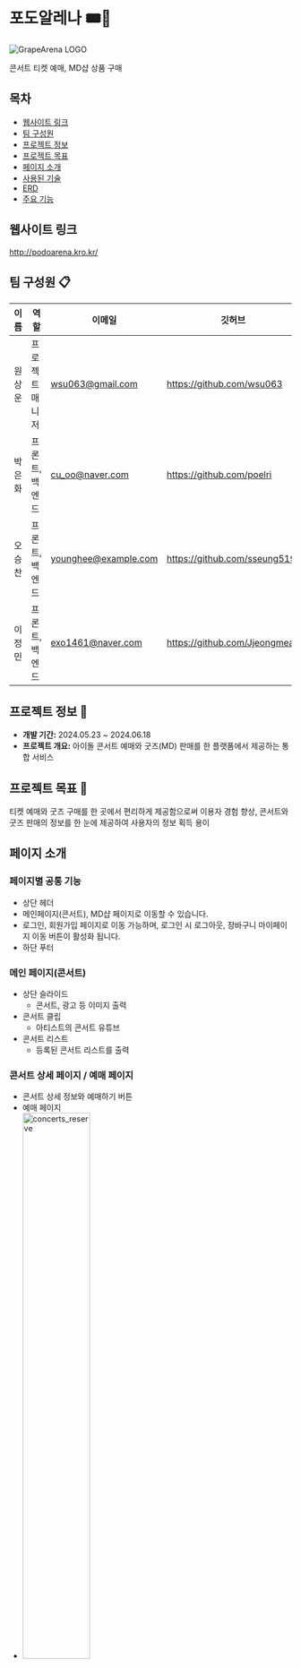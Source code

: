 # 포도알레나 🎟️🍇

![GrapeArena LOGO](./GRAPEARENA_LOGO.png)

 콘서트 티켓 예매, MD샵 상품 구매

## 목차
- [웹사이트 링크](#웹사이트-링크)
- [팀 구성원](#팀-구성원-)
- [프로젝트 정보](#프로젝트-정보-)
- [프로젝트 목표](#프로젝트-목표-)
- [페이지 소개](#페이지-소개)
- [사용된 기술](#사용된-기술-)
- [ERD](#erd)
- [주요 기능](#주요-기능-)

## 웹사이트 링크
http://podoarena.kro.kr/

 
## 팀 구성원 📋

| 이름   | 역할            | 이메일                   | 깃허브 |
|--------|-----------------|--------------------------|----------------|
| 원상운 | 프로젝트 매니저 | wsu063@gmail.com      | https://github.com/wsu063  |
| 박은화 | 프론트, 백엔드 | cu_oo@naver.com     | https://github.com/poelri |
| 오승찬 | 프론트, 백엔드 | younghee@example.com     | https://github.com/sseung519 |
| 이정민 | 프론트, 백엔드 | exo1461@naver.com | https://github.com/Jjeongmean |

## 프로젝트 정보 📃
- **개발 기간:** 2024.05.23 ~ 2024.06.18
- **프로젝트 개요:** 아이돌 콘서트 예매와 굿즈(MD) 판매를 한 플랫폼에서 제공하는 통합 서비스

## 프로젝트 목표 🎯

티켓 예매와 굿즈 구매를 한 곳에서 편리하게 제공함으로써 이용자 경험 향상, 콘서트와 굿즈 판매의 정보를 한 눈에 제공하여 사용자의 정보 획득 용이

## 페이지 소개

### 페이지별 공통 기능
- 상단 헤더
 - 메인페이지(콘서트), MD샵 페이지로 이동할 수 있습니다.
 - 로그인, 회원가입 페이지로 이동 가능하며, 로그인 시 로그아웃, 장바구니 마이페이지 이동 버튼이 활성화 됩니다.
- 하단 푸터

### 메인 페이지(콘서트)
- 상단 슬라이드
  - 콘서트, 광고 등 이미지 출력
- 콘서트 클립
  - 아티스트의 콘서트 유튜브
- 콘서트 리스트
  - 등록된 콘서트 리스트를 출력
    
### 콘서트 상세 페이지 / 예매 페이지
- 콘서트 상세 정보와 예매하기 버튼
- 예매 페이지
- <img src="./concerts_reserve.gif" alt="concerts_reserve" style="width:50%;">

### MD 페이지
- 상단 슬라이드
  - 굿즈 광고 배너
- 굿즈 리스트
  - 굿즈 카테고리별 분류
  - <img src="./goods_filter.gif" alt="goods_filter" style="width:50%;">
  - 굿즈 이름 검색
  - 굿즈 리스트 출력(상품 20개씩 출력)
  - 페이징 처리

### 로그인/회원가입/아이디 찾기/비밀번호 찾기/회원정보 수정 페이지
- 로그인 페이지
 - 아이디와 패스워드를 올바르게 입력하면 로그인이 가능합니다.
 - 아이디 정보를 쿠키에 저장하여 다음 로그인 시, 로그인 했던 아이디가 자동 입력됩니다.
 - 존재하지 않는 아이디와 올바르지 않은 패스워드 입력 시 안내 문구를 보여줍니다.
 - 아이디 찾기/ 비밀번호 찾기/ 회원가입 페이지로 이동 가능합니다.

- 회원가입 페이지
  - 회원정보(이름, 이메일, 패스워드, 주소, 전화번호)를 입력할 수 있습니다.
  - 이미 등록된 이메일과 번호는 중복으로 입력할 수 없습니다.
  - 회원 정보 설정
   - 이름
   - 이메일: email@email.com 형식 확인
   - 비밀번호: 8~16자 알파벳 대,소문자, 특수문자 포함
   - 주소: 카카오 주소 라이브러리 이용하여 도로명 주소, 번지 주소로 검색 하여 등록
     
- 아이디 찾기/비밀번호 찾기(재설정) 페이지
  - 가입 시, 입력한 이름, 전화번호로 아이디를 찾을 수 있습니다.
  - 가입 시, 입력한 이메일, 전화번호로 비밀번호를 재설정 할 수 있습니다.

- 회원정보 수정 페이지
  - 비밀번호를 재입력하여 인증 후 비밀번호, 주소 수정 가능
  - 회원탈퇴 버튼을 누르면 팝업창에 한번더 '탈퇴' 메시지를 입력 후 탈퇴 확인창 확인 후 탈퇴 가능합니다.
 
### 콘서트 예매내역/ 굿즈 주문내역 페이지
- 

### 관리자 페이지
- 

## 사용된 기술 📚

### 백엔드 

- **Java** 
- **Spring Data JPA(Hibernate)** 
- **Spring Boot** 
- **Spring Security** 
- **MySQL DB** 

### 프론트엔드

- **Thymeleaf** 
- **Bootstrap** 
- **JavaScript** 
- **JQuery**
- **HTML, CSS** 

### 보안

- **CSRF Protection**

## ERD

<details>

<summary>ERD</summary>

![GrapeArena ERD](./GRAPEARENA_ERD.png)

</details>

## 주요 기능 ✨

- **콘서트 티켓 예매:** 콘서트 티켓을 예매 후 DB에 저장합니다.
- **MD 샵:** 좋아하는 아티스트와 이벤트 관련 상품을 탐색하고 구매할 수 있습니다.
- **안전한 거래:** CSRF토큰을 이용 해 보안을 위해 한번 더 체크.


